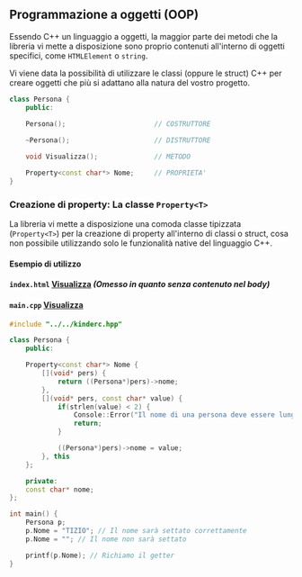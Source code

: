 ## Programmazione a oggetti (OOP)
Essendo C++ un linguaggio a oggetti, la maggior parte dei metodi che la libreria vi mette a disposizione sono proprio contenuti all'interno di oggetti specifici, come `HTMLElement` o `string`.

Vi viene data la possibilità di utilizzare le classi (oppure le struct) C++ per creare oggetti che più si adattano alla natura del vostro progetto.

```cpp
class Persona {
    public:
    
    Persona();                      // COSTRUTTORE

    ~Persona();                     // DISTRUTTORE

    void Visualizza();              // METODO

    Property<const char*> Nome;     // PROPRIETA'
}
```

### Creazione di property: La classe `Property<T>`

La libreria vi mette a disposizione una comoda classe tipizzata (`Property<T>`) per la creazione di property all'interno di classi o struct, cosa non possibile utilizzando solo le funzionalità native del linguaggio C++.

#### Esempio di utilizzo

#### **`index.html`** [Visualizza](../../examples/09-properties/index.html) *(Omesso in quanto senza contenuto nel body)*

#### **`main.cpp`** [Visualizza](../../examples/09-properties/main.cpp)

```cpp
#include "../../kinderc.hpp"

class Persona {
    public:

    Property<const char*> Nome {
        [](void* pers) {
            return ((Persona*)pers)->nome;
        },
        [](void* pers, const char* value) {
            if(strlen(value) < 2) {
                Console::Error("Il nome di una persona deve essere lungo almeno 2 caratteri!");
                return;
            }

            ((Persona*)pers)->nome = value;
        }, this
    };

    private:
    const char* nome;
};

int main() {
    Persona p;
    p.Nome = "TIZIO"; // Il nome sarà settato correttamente
    p.Nome = ""; // Il nome non sarà settato

    printf(p.Nome); // Richiamo il getter
}
```


